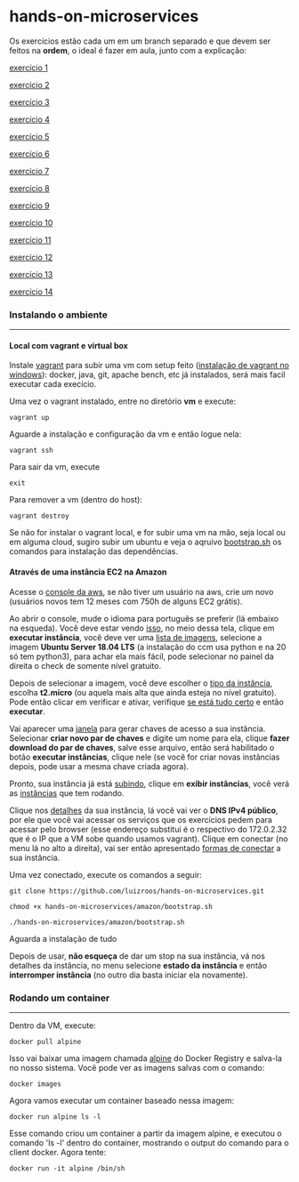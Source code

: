 # hands-on-microservices

Os exercícios estão cada um em um branch separado e que devem ser feitos na **ordem**, o ideal é fazer em aula, junto com a explicação:

[exercício 1](https://github.com/luizroos/hands-on-microservices/tree/e1)

[exercício 2](https://github.com/luizroos/hands-on-microservices/tree/e2)

[exercício 3](https://github.com/luizroos/hands-on-microservices/tree/e3)

[exercício 4](https://github.com/luizroos/hands-on-microservices/tree/e4)

[exercício 5](https://github.com/luizroos/hands-on-microservices/tree/e5)

[exercício 6](https://github.com/luizroos/hands-on-microservices/tree/e6)

[exercício 7](https://github.com/luizroos/hands-on-microservices/tree/e7)

[exercício 8](https://github.com/luizroos/hands-on-microservices/tree/e8)

[exercício 9](https://github.com/luizroos/hands-on-microservices/tree/e9)

[exercício 10](https://github.com/luizroos/hands-on-microservices/tree/e10)

[exercício 11](https://github.com/luizroos/hands-on-microservices/tree/e11)

[exercício 12](https://github.com/luizroos/hands-on-microservices/tree/e12)

[exercício 13](https://github.com/luizroos/hands-on-microservices/tree/e13)

[exercício 14](https://github.com/luizroos/hands-on-microservices/tree/e14)

### Instalando o ambiente
-----

#### Local com vagrant e virtual box 

Instale [vagrant](https://www.vagrantup.com/) para subir uma vm com setup feito ([instalação de vagrant no windows](https://nandovieira.com.br/usando-o-vagrant-como-ambiente-de-desenvolvimento-no-windows)): docker, java, git, apache bench, etc já instalados, será mais facil executar cada execício.

Uma vez o vagrant instalado, entre no diretório **vm** e execute:

```
vagrant up
```

Aguarde a instalação e configuração da vm e então logue nela:

```
vagrant ssh
```

Para sair da vm, execute

```
exit
```

Para remover a vm (dentro do host):

```
vagrant destroy
```

Se não for instalar o vagrant local, e for subir uma vm na mão, seja local ou em alguma cloud, sugiro subir um ubuntu e veja o aqruivo [bootstrap.sh](vm/bootstrap.sh) os comandos para instalação das dependências.

#### Através de uma instância EC2 na Amazon

Acesse o [console da aws](https://console.aws.amazon.com/ec2), se não tiver um usuário na aws, crie um novo (usuários novos tem 12 meses com 750h de alguns EC2 grátis). 

Ao abrir o console, mude o idioma para português se preferir (lá embaixo na esqueda). Você deve estar vendo [isso](amazon/p1.png), no meio dessa tela, clique em **executar instância**, você deve ver uma [lista de imagens](amazon/p2.png), selecione a imagem **Ubuntu Server 18.04 LTS** (a instalação do ccm usa python e na 20 só tem python3), para achar ela mais fácil, pode selecionar no painel da direita o check de somente nível gratuito.  

Depois de selecionar a imagem, você deve escolher o [tipo da instância]((amazon/p3.png)), escolha **t2.micro** (ou aquela mais alta que ainda esteja no nível gratuito). Pode então clicar em verificar e ativar, verifique [se está tudo certo](amazon/p4.png) e então **executar**. 

Vai aparecer uma [janela](amazon/p5.png) para gerar chaves de acesso a sua instância. Selecionar **criar novo par de chaves** e digite um nome para ela, clique **fazer download do par de chaves**, salve esse arquivo, então será habilitado o botão **executar instâncias**, clique nele (se você for criar novas instâncias depois, pode usar a mesma chave criada agora).

Pronto, sua instância já está [subindo](amazon/p6.png), clique em **exibir instâncias**, você verá as [instâncias](amazon/p7.png) que tem rodando.

Clique nos [detalhes](amazon/p8.png) da sua instância, lá você vai ver o **DNS IPv4 público**, por ele que você vai acessar os serviços que os exercícios pedem para acessar pelo browser (esse endereço substitui é o respectivo do 172.0.2.32 que é o IP que a VM sobe quando usamos vagrant). Clique em conectar (no menu lá no alto a direita), vai ser então apresentado [formas de conectar](amazon/p9.png) a sua instância. 

Uma vez conectado, execute os comandos a seguir:

```
git clone https://github.com/luizroos/hands-on-microservices.git

chmod +x hands-on-microservices/amazon/bootstrap.sh

./hands-on-microservices/amazon/bootstrap.sh

```

Aguarda a instalação de tudo

Depois de usar, **não esqueça** de dar um stop na sua instância, vá nos detalhes da instância, no menu selecione **estado da instância** e então **interromper instância** (no outro dia basta iniciar ela novamente).

### Rodando um container
-----

Dentro da VM, execute:

```
docker pull alpine
```

Isso vai baixar uma imagem chamada [alpine](https://hub.docker.com/_/alpine) do Docker Registry e salva-la no nosso sistema. Você pode ver as imagens salvas com o comando:

```
docker images
```

Agora vamos executar um container baseado nessa imagem:

```
docker run alpine ls -l
```

Esse comando criou um container a partir da imagem alpine, e executou o comando 'ls -l' dentro do container, mostrando o output do comando para o client docker. Agora tente:

```
docker run -it alpine /bin/sh
```
